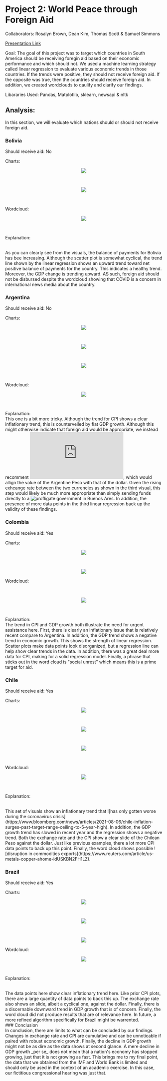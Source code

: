 # Project 2: World Peace through Foreign Aid

Collaborators: Rosalyn Brown, Dean Kim, Thomas Scott & Samuel Simmons

[Presentation Link](https://github.com/ThomasJScott3/Project-2/blob/main/World%20Peace%20Through%20Foreign%20Aid.pdf)

Goal: The goal of this project was to target which countries in South America should be receiving foregin aid based on their economic performance and which should not. We used a machine learning strategy called linear regression to evaluate various economic trends in those countries. If the trends were positive, they should not receive foreign aid. If the opposite was true, then the countries should receive foreign aid. In addition, we created wordclouds to qaulify and clarify our findings.

Libararies Used: Pandas, Matplotlib, sklearn, newsapi & nltk
## Analysis:

In this section, we will evaluate which nations should or should not receive foreign aid.

### Bolivia
Should receive aid: No

Charts:

<p align="center"><img src="https://raw.githubusercontent.com/ThomasJScott3/Project-2/main/Images/Charts/Bolivia/Bolivia%20Balance%20of%20Payments%20Projection.png"></img></p>

<br>

<p align="center"><img src="https://raw.githubusercontent.com/ThomasJScott3/Project-2/main/Images/Charts/Bolivia/Bolivia%20GDP%20Pct%20Change%20Projection.png"></img></p>

<br>

Wordcloud:

<p align="center"><img src="https://raw.githubusercontent.com/ThomasJScott3/Project-2/main/Images/Word%20Clouds/Bolivia.png"></img></p>

<br>

Explanation:

<br>
As you can clearly see from the visuals, the balance of payments for Bolivia has bee increasing. Although the scatter plot is somewhat cyclical, the trend line shown by the linear regression shows an upward trend toward net positive balance of payments for the country. This indicates a healthy trend. Moreover, the GDP change is trending upward. AS such, foreign aid should not be disbursed despite the wordcloud showing that COVID is a concern in international news media about the country. 

<br>

### Argentina
Should receive aid: No

Charts:

<p align="center"><img src="https://raw.githubusercontent.com/ThomasJScott3/Project-2/main/Images/Charts/Argentina/Argentina%20CPI%20Projection.png"></img></p>

<br>

<p align="center"><img src="https://raw.githubusercontent.com/ThomasJScott3/Project-2/main/Images/Charts/Argentina/Argentina%20GDP%20Projection.png"></img></p>

<br>

<p align="center"><img src="https://raw.githubusercontent.com/ThomasJScott3/Project-2/main/Images/Charts/Argentina/Argentina%20USD%20Exchange%20Rate%20Projection.png"></img></p>

<br>

Wordcloud:
<p align="center"><img src="https://raw.githubusercontent.com/ThomasJScott3/Project-2/main/Images/Word%20Clouds/Argentina.png"></img></p>

<br>

Explanation:
<br>
This one is a bit more tricky. Although the trend for CPI shows a clear inflationary trend, this is counterveiled by flat GDP growth. Although this might otherwise indicate that foreign aid would be appropriate, we instead recomment ![dollarization](https://www.cbaeconomia.com/dollarization.pdf), which would allign the value of the Argentine Peso with that of the dollar. Given the rising exhcange rate between the two currencies as shown in the third visual, this step would likely be much more appropriate than simply sending funds directly to a ![profligate government in Buenos Ares](https://en.wikipedia.org/wiki/Argentine_debt_restructuring). In addition, the presence of more data points in the third linear regression back up the validity of these findings.
<br>
### Colombia

Should receive aid: Yes

Charts:

<p align="center"><img src="https://github.com/ThomasJScott3/Project-2/blob/main/Images/Charts/Colombia/Colombia%20Exchange%20Rate.png"></img></p>
  
<br>

<p align="center"><img src="https://raw.githubusercontent.com/ThomasJScott3/Project-2/main/Images/Charts/Colombia/Colombia%20GDP%20Percent%20Change.png"></img></p>

Wordcloud:

<br>

<p align="center"><img src="https://raw.githubusercontent.com/ThomasJScott3/Project-2/main/Images/Word%20Clouds/Colombia.png"></img></p>

<br>

Explanation:
<br>
The trend in CPI and GDP growth both illustrate the need for urgent assistance here. First, there is clearly an inflationary issue that is relatively recent compare to Argentina. In addition, the GDP trend shows a negative trend in economic growth. This shows the strength of linear regression. Scatter plots make data points look disorganized, but a regression line can help show clear trends in the data. In addition, there was a great deal more data for CPI, making for a solid regression model. Finally, a phrase that sticks out in the word cloud is "social unrest" which means this is a prime target for aid.
<br>
### Chile
Should receive aid: Yes

Charts:

<p align="center"><img src="https://raw.githubusercontent.com/ThomasJScott3/Project-2/main/Images/Charts/Chile/Chile%20CPI.png"></img></p>

<br>

<p align="center"><img src="https://raw.githubusercontent.com/ThomasJScott3/Project-2/main/Images/Charts/Chile/Chile%20Exchange%20Rate.png"></img></p>

<br>

<p align="center"><img src="https://raw.githubusercontent.com/ThomasJScott3/Project-2/main/Images/Charts/Chile/Chile%20GDP%20Pct%20Change.png"></img></p>

<br>

Wordcloud:

<p align="center"><img src="https://raw.githubusercontent.com/ThomasJScott3/Project-2/main/Images/Word%20Clouds/Chile.png"></img></p>
  
<br>
  
Explanation:

<br>
This set of visuals show an inflationary trend that ![has only gotten worse during the coronavirus crisis](https://www.bloomberg.com/news/articles/2021-08-06/chile-inflation-surges-past-target-range-ceiling-to-5-year-high). In addition, the GDP growth trend has slowed in recent year and the regression shows a negative trend. Both the exchange rate and the CPI show a clear slide of the Chilean Peso against the dollar. Just like previous examples, there a lot more CPI data points to back up this point. Finally, the word cloud shows possible ![disruption in commodities exports](https://www.reuters.com/article/us-metals-copper-ahome-idUSKBN2FH1LZ).
<br>

### Brazil
Should receive aid: Yes

Charts:

<p align="center"><img src="https://raw.githubusercontent.com/ThomasJScott3/Project-2/main/Images/Charts/Brazil/Brazil%20CPI%20Projection.png"></img></p>
  
<br>

<p align="center"><img src="https://raw.githubusercontent.com/ThomasJScott3/Project-2/main/Images/Charts/Brazil/Brazil%20Exchange%20Rate%20Projection.png"></img></p>
  
<br>

<p align="center"><img src="https://raw.githubusercontent.com/ThomasJScott3/Project-2/main/Images/Charts/Brazil/Brazil%20GDP%20Change%20Projection.png"></img></p>

Wordcloud:

<p align="center"><img src="https://raw.githubusercontent.com/ThomasJScott3/Project-2/main/Images/Word%20Clouds/Brazil.png"></img></p>
  
<br>

Explanation:

<br>
The data points here show clear inflationary trend here. Like prior CPI plots, there are a large quantity of data points to back this up. The exchange rate also shows an slide, albeit a cyclical one, against the dollar. Finally, there is a discernable downward trend in GDP growth that is of concern. Finally, the word cloud did not produce results that are of relevance here. In future, a more refined algorithm specifically for Brazil might be warrented.  
<br>
### Conclusion
<br>
In conclusion, there are limits to what can be concluded by our findings. Changes in exchange rate and CPI are cumulative and can be unnoticable if paired with robust economic growth. Finally, the decline in GDP growth might not be as dire as the data shows at second glance. A mere decline in GDP growth _per se_ does not mean that a nation's economy has stopped growing, just that it is not growing as fast. This brings me to my final point, the data that we obtained from the IMF and World Bank is limited and should only be used in the context of an academic exercise. In this case, our fictitious congressional hearing was just that. 
